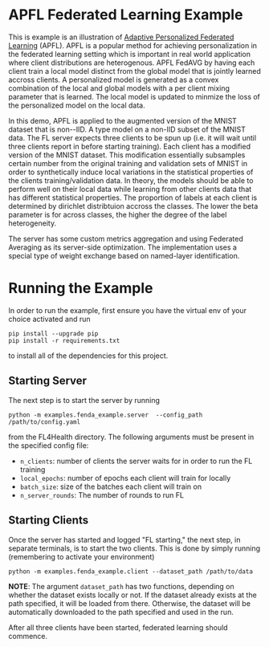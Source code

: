 # APFL Federated Learning Example
This is example is an illustration of [Adaptive Personalized Federated Learning](https://arxiv.org/pdf/2003.13461.pdf) (APFL). APFL is a popular method for achieving personalization in the federated learning setting which is important in real world application where client distributions are heterogenous. APFL FedAVG by having each client train a local model distinct from the global model that is jointly learned accross clients. A personalized model is generated as a convex combination of the local and global models with a per client mixing parameter that is learned. The local model is updated to minmize the loss of the personalized model on the local data.

In this demo, APFL is applied to the augmented version of the MNIST dataset that is non--IID. A type model on a non-IID subset of the MNIST data. The FL server expects three clients to be spun up (i.e. it will wait until three clients report in before starting training). Each client has a modified version of the MNIST dataset. This modification essentially subsamples certain number from the original training and validation sets of MNIST in order to synthetically induce local variations in the statistical properties of the clients training/validation data. In theory, the models should be able to perform well on their local data while learning from other clients data that has different statistical properties. The proportion of labels at each client is determined by dirichlet distribtuion accross the classes. The lower the beta parameter is for across classes, the higher the degree of the label heterogeneity.

The server has some custom metrics aggregation and using Federated Averaging as its server-side optimization. The
implementation uses a special type of weight exchange based on named-layer identification.

# Running the Example
In order to run the example, first ensure you have the virtual env of your choice activated and run
```
pip install --upgrade pip
pip install -r requirements.txt
```
to install all of the dependencies for this project.

## Starting Server

The next step is to start the server by running
```
python -m examples.fenda_example.server  --config_path /path/to/config.yaml
```
from the FL4Health directory. The following arguments must be present in the specified config file:
* `n_clients`: number of clients the server waits for in order to run the FL training
* `local_epochs`: number of epochs each client will train for locally
* `batch_size`: size of the batches each client will train on
* `n_server_rounds`: The number of rounds to run FL

## Starting Clients

Once the server has started and logged "FL starting," the next step, in separate terminals, is to start the two
clients. This is done by simply running (remembering to activate your environment)
```
python -m examples.fenda_example.client --dataset_path /path/to/data
```
**NOTE**: The argument `dataset_path` has two functions, depending on whether the dataset exists locally or not. If
the dataset already exists at the path specified, it will be loaded from there. Otherwise, the dataset will be
automatically downloaded to the path specified and used in the run.

After all three clients have been started, federated learning should commence.
